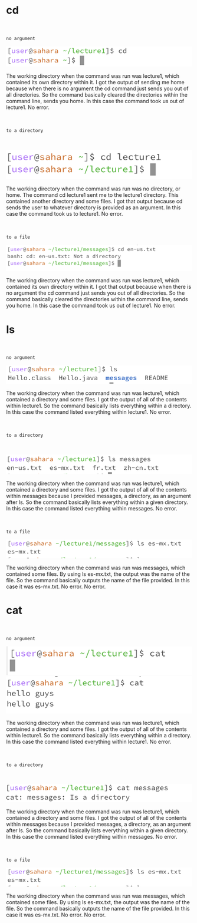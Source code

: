 # **cd**
<br>

`no argument`

![Image](https://github.com/riasinghania/cse15l-lab-reports/blob/main/Screen%20Shot%202024-01-10%20at%203.33.31%20PM.png?raw=true)

The working directory when the command was run was lecture1, which contained its own directory within it. 
I got the output of sending me home because when there is no argument the cd command just sends you out of all directories. So the command basically cleared the directories within the command line, sends you home. In this case the command took us out of lecture1. 
No error. 

<br>

`to a directory`

<br>

![Image](https://github.com/riasinghania/cse15l-lab-reports/blob/main/Screen%20Shot%202024-01-10%20at%203.27.07%20PM.png?raw=true)

The working directory when the command was run was no directory, or home. The command cd lecture1 sent me to the lecture1 directory. This contained another directory and some files. I got that output because cd sends the user to whatever directory is provided as an argument. In this case the command took us to lecture1. No error.

<br>

`to a file`

![Image](https://github.com/riasinghania/cse15l-lab-reports/blob/main/Screen%20Shot%202024-01-10%20at%203.39.44%20PM.png?raw=true)

The working directory when the command was run was lecture1, which contained its own directory within it. I got that output because when there is no argument the cd command just sends you out of all directories. So the command basically cleared the directories within the command line, sends you home. In this case the command took us out of lecture1. No error.

# **ls**
<br>

`no argument`

![Image](https://github.com/riasinghania/cse15l-lab-reports/blob/main/Screen%20Shot%202024-01-11%20at%2011.06.20%20AM.png?raw=true)

The working directory when the command was run was lecture1, which contained a directory and some files. 
I got the output of all of the contents within lecture1. So the command basically lists everything within a directory. In this case the command listed everything within lecture1. 
No error. 

<br>

`to a directory`

<br>

![Image](https://github.com/riasinghania/cse15l-lab-reports/blob/main/Screen%20Shot%202024-01-11%20at%2011.06.35%20AM.png?raw=true)

The working directory when the command was run was lecture1, which contained a directory and some files. 
I got the output of all of the contents within messages because I provided messages, a directory, as an argument after ls. So the command basically lists everything within a given directory. In this case the command listed everything within messages. 
No error. 

<br>

`to a file`

![Image](https://github.com/riasinghania/cse15l-lab-reports/blob/main/Screen%20Shot%202024-01-11%20at%2011.07.44%20AM.png?raw=true)

The working directory when the command was run was messages, which contained some files. By using ls es-mx.txt, the output was the name of the file.
So the command basically outputs the name of the file provided. In this case it was es-mx.txt. No error.
No error. 

# **cat**
<br>

`no argument`

![Image](https://github.com/riasinghania/cse15l-lab-reports/blob/main/Screen%20Shot%202024-01-11%20at%2011.34.13%20AM.png?raw=true)
![Image](https://github.com/riasinghania/cse15l-lab-reports/blob/main/Screen%20Shot%202024-01-11%20at%2011.34.16%20AM.png?raw=true)

The working directory when the command was run was lecture1, which contained a directory and some files. 
I got the output of all of the contents within lecture1. So the command basically lists everything within a directory. In this case the command listed everything within lecture1. 
No error. 

<br>

`to a directory`

<br>

![Image](https://github.com/riasinghania/cse15l-lab-reports/blob/main/Screen%20Shot%202024-01-11%20at%2011.29.51%20AM.png?raw=true)

The working directory when the command was run was lecture1, which contained a directory and some files. 
I got the output of all of the contents within messages because I provided messages, a directory, as an argument after ls. So the command basically lists everything within a given directory. In this case the command listed everything within messages. 
No error. 

<br>

`to a file`

![Image](https://github.com/riasinghania/cse15l-lab-reports/blob/main/Screen%20Shot%202024-01-11%20at%2011.07.44%20AM.png?raw=true)

The working directory when the command was run was messages, which contained some files. By using ls es-mx.txt, the output was the name of the file.
So the command basically outputs the name of the file provided. In this case it was es-mx.txt. No error.
No error.
